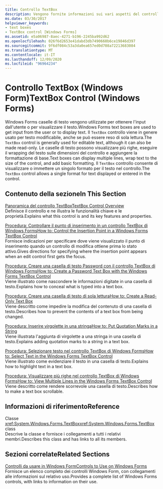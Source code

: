 ```yaml
---
title: Controllo TextBox
description: Vengono fornite informazioni sui vari aspetti del controllo TextBox Windows Forms, incluso l'utilizzo per il testo modificabile e per renderlo di sola lettura.
ms.date: 03/30/2017
helpviewer_keywords:
- text boxes
- TextBox control [Windows Forms]
ms.assetid: e5a06987-8aec-4271-b196-2245ba992d62
ms.openlocfilehash: 026f6d2653e41dabd3db7490660b6ce19846d397
ms.sourcegitcommit: 9f6df084c53a3da0ea657ed0d708a72213683084
ms.translationtype: MT
ms.contentlocale: it-IT
ms.lasthandoff: 12/09/2020
ms.locfileid: "96964234"
---
```

# <a name="textbox-control-windows-forms"></a><span data-ttu-id="6b2cb-103">Controllo TextBox (Windows Form)</span><span class="sxs-lookup"><span data-stu-id="6b2cb-103">TextBox Control (Windows Forms)</span></span>
<span data-ttu-id="6b2cb-104">Windows Forms caselle di testo vengono utilizzate per ottenere l'input dall'utente o per visualizzare il testo.</span><span class="sxs-lookup"><span data-stu-id="6b2cb-104">Windows Forms text boxes are used to get input from the user or to display text.</span></span> <span data-ttu-id="6b2cb-105">Il `TextBox` controllo viene in genere usato per testo modificabile, anche se può essere reso di sola lettura.</span><span class="sxs-lookup"><span data-stu-id="6b2cb-105">The `TextBox` control is generally used for editable text, although it can also be made read-only.</span></span> <span data-ttu-id="6b2cb-106">Le caselle di testo possono visualizzare più righe, eseguire il wrapping del testo sulle dimensioni del controllo e aggiungere la formattazione di base.</span><span class="sxs-lookup"><span data-stu-id="6b2cb-106">Text boxes can display multiple lines, wrap text to the size of the control, and add basic formatting.</span></span> <span data-ttu-id="6b2cb-107">Il `TextBox` controllo consente di visualizzare o immettere un singolo formato per il testo nel controllo.</span><span class="sxs-lookup"><span data-stu-id="6b2cb-107">The `TextBox` control allows a single format for text displayed or entered in the control.</span></span>  
  
## <a name="in-this-section"></a><span data-ttu-id="6b2cb-108">Contenuto della sezione</span><span class="sxs-lookup"><span data-stu-id="6b2cb-108">In This Section</span></span>  
 [<span data-ttu-id="6b2cb-109">Panoramica del controllo TextBox</span><span class="sxs-lookup"><span data-stu-id="6b2cb-109">TextBox Control Overview</span></span>](textbox-control-overview-windows-forms.md)  
 <span data-ttu-id="6b2cb-110">Definisce il controllo e ne illustra le funzionalità chiave e le proprietà.</span><span class="sxs-lookup"><span data-stu-id="6b2cb-110">Explains what this control is and its key features and properties.</span></span>  
  
 [<span data-ttu-id="6b2cb-111">Procedura: Controllare il punto di inserimento in un controllo TextBox di Windows Forms</span><span class="sxs-lookup"><span data-stu-id="6b2cb-111">How to: Control the Insertion Point in a Windows Forms TextBox Control</span></span>](how-to-control-the-insertion-point-in-a-windows-forms-textbox-control.md)  
 <span data-ttu-id="6b2cb-112">Fornisce indicazioni per specificare dove viene visualizzato il punto di inserimento quando un controllo di modifica ottiene prima lo stato attivo.</span><span class="sxs-lookup"><span data-stu-id="6b2cb-112">Gives directions for specifying where the insertion point appears when an edit control first gets the focus.</span></span>  
  
 [<span data-ttu-id="6b2cb-113">Procedura: Creare una casella di testo Password con il controllo TextBox di Windows Forms</span><span class="sxs-lookup"><span data-stu-id="6b2cb-113">How to: Create a Password Text Box with the Windows Forms TextBox Control</span></span>](how-to-create-a-password-text-box-with-the-windows-forms-textbox-control.md)  
 <span data-ttu-id="6b2cb-114">Viene illustrato come nascondere le informazioni digitate in una casella di testo.</span><span class="sxs-lookup"><span data-stu-id="6b2cb-114">Explains how to conceal what is typed into a text box.</span></span>  
  
 [<span data-ttu-id="6b2cb-115">Procedura: Creare una casella di testo di sola lettura</span><span class="sxs-lookup"><span data-stu-id="6b2cb-115">How to: Create a Read-Only Text Box</span></span>](how-to-create-a-read-only-text-box-windows-forms.md)  
 <span data-ttu-id="6b2cb-116">Viene descritto come impedire la modifica del contenuto di una casella di testo.</span><span class="sxs-lookup"><span data-stu-id="6b2cb-116">Describes how to prevent the contents of a text box from being changed.</span></span>  
  
 [<span data-ttu-id="6b2cb-117">Procedura: Inserire virgolette in una stringa</span><span class="sxs-lookup"><span data-stu-id="6b2cb-117">How to: Put Quotation Marks in a String</span></span>](how-to-put-quotation-marks-in-a-string-windows-forms.md)  
 <span data-ttu-id="6b2cb-118">Viene illustrata l'aggiunta di virgolette a una stringa in una casella di testo.</span><span class="sxs-lookup"><span data-stu-id="6b2cb-118">Explains adding quotation marks to a string in a text box.</span></span>  
  
 [<span data-ttu-id="6b2cb-119">Procedura: Selezionare testo nel controllo TextBox di Windows Forms</span><span class="sxs-lookup"><span data-stu-id="6b2cb-119">How to: Select Text in the Windows Forms TextBox Control</span></span>](how-to-select-text-in-the-windows-forms-textbox-control.md)  
 <span data-ttu-id="6b2cb-120">Viene illustrato come evidenziare il testo in una casella di testo.</span><span class="sxs-lookup"><span data-stu-id="6b2cb-120">Explains how to highlight text in a text box.</span></span>  
  
 [<span data-ttu-id="6b2cb-121">Procedura: Visualizzare più righe nel controllo TextBox di Windows Forms</span><span class="sxs-lookup"><span data-stu-id="6b2cb-121">How to: View Multiple Lines in the Windows Forms TextBox Control</span></span>](how-to-view-multiple-lines-in-the-windows-forms-textbox-control.md)  
 <span data-ttu-id="6b2cb-122">Viene descritto come rendere scorrevole una casella di testo.</span><span class="sxs-lookup"><span data-stu-id="6b2cb-122">Describes how to make a text box scrollable.</span></span>  
  
## <a name="reference"></a><span data-ttu-id="6b2cb-123">Informazioni di riferimento</span><span class="sxs-lookup"><span data-stu-id="6b2cb-123">Reference</span></span>  
 <span data-ttu-id="6b2cb-124">Classe <xref:System.Windows.Forms.TextBox></span><span class="sxs-lookup"><span data-stu-id="6b2cb-124"><xref:System.Windows.Forms.TextBox> class</span></span>  
 <span data-ttu-id="6b2cb-125">Descrive la classe e fornisce i collegamenti a tutti i relativi membri.</span><span class="sxs-lookup"><span data-stu-id="6b2cb-125">Describes this class and has links to all its members.</span></span>  
  
## <a name="related-sections"></a><span data-ttu-id="6b2cb-126">Sezioni correlate</span><span class="sxs-lookup"><span data-stu-id="6b2cb-126">Related Sections</span></span>  
 [<span data-ttu-id="6b2cb-127">Controlli da usare in Windows Form</span><span class="sxs-lookup"><span data-stu-id="6b2cb-127">Controls to Use on Windows Forms</span></span>](controls-to-use-on-windows-forms.md)  
 <span data-ttu-id="6b2cb-128">Fornisce un elenco completo dei controlli Windows Form, con collegamenti alle informazioni sul relativo uso.</span><span class="sxs-lookup"><span data-stu-id="6b2cb-128">Provides a complete list of Windows Forms controls, with links to information on their use.</span></span>
